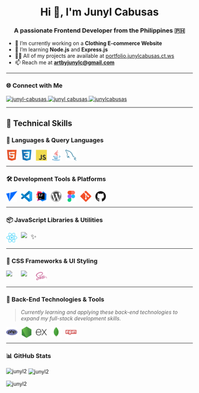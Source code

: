 <h1 align="center">Hi 👋, I'm Junyl Cabusas</h1>
<h3 align="center">A passionate Frontend Developer from the Philippines 🇵🇭</h3>

- 🔭 I’m currently working on a **Clothing E-commerce Website**
- 🌱 I’m learning **Node.js** and **Express.js**
- 👨‍💻 All of my projects are available at [portfolio.junylcabusas.ct.ws](https://portfolio.junylcabusas.ct.ws)
- 📫 Reach me at **artbyjunylc@gmail.com**

---

### 🌐 Connect with Me
<p align="left">
  <a href="https://linkedin.com/in/junyl-cabusas" target="blank">
    <img align="center" src="https://raw.githubusercontent.com/rahuldkjain/github-profile-readme-generator/master/src/images/icons/Social/linked-in-alt.svg" alt="junyl-cabusas" height="30" width="40" />
  </a>
  <a href="https://fb.com/junyl cabusas" target="blank">
    <img align="center" src="https://raw.githubusercontent.com/rahuldkjain/github-profile-readme-generator/master/src/images/icons/Social/facebook.svg" alt="junyl cabusas" height="30" width="40" />
  </a>
  <a href="https://instagram.com/junylcabusas" target="blank">
    <img align="center" src="https://raw.githubusercontent.com/rahuldkjain/github-profile-readme-generator/master/src/images/icons/Social/instagram.svg" alt="junylcabusas" height="30" width="40" />
  </a>
</p>

---

## 🚀 Technical Skills

### 🧠 Languages & Query Languages  
<p align="left" style="display:flex; flex-wrap:wrap; gap:10px;">
  <img src="https://raw.githubusercontent.com/devicons/devicon/master/icons/html5/html5-original.svg" width="30" />
  <img src="https://raw.githubusercontent.com/devicons/devicon/master/icons/css3/css3-original.svg" width="30" />
  <img src="https://raw.githubusercontent.com/devicons/devicon/master/icons/javascript/javascript-original.svg" width="30" />
  <img src="https://raw.githubusercontent.com/devicons/devicon/master/icons/java/java-original.svg" width="30" />
  <img src="https://raw.githubusercontent.com/devicons/devicon/master/icons/mysql/mysql-original.svg" width="30" />
</p>

---

### 🛠️ Development Tools & Platforms  
<p align="left" style="display:flex; flex-wrap:wrap; gap:10px;">
  <img src="https://raw.githubusercontent.com/devicons/devicon/master/icons/vite/vite-original.svg" width="30" />
  <img src="https://raw.githubusercontent.com/devicons/devicon/master/icons/vscode/vscode-original.svg" width="30" />
  <img src="https://raw.githubusercontent.com/devicons/devicon/master/icons/intellij/intellij-original.svg" width="30" />
  <img src="https://raw.githubusercontent.com/devicons/devicon/master/icons/wordpress/wordpress-plain.svg" width="30" />
  <img src="https://raw.githubusercontent.com/devicons/devicon/master/icons/figma/figma-original.svg" width="30" />
  <img src="https://raw.githubusercontent.com/devicons/devicon/master/icons/git/git-original.svg" width="30" />
  <img src="https://raw.githubusercontent.com/devicons/devicon/master/icons/github/github-original.svg" width="30" />
</p>

---

### 📦 JavaScript Libraries & Utilities  
<p align="left" style="display:flex; flex-wrap:wrap; gap:10px;">
  <img src="https://raw.githubusercontent.com/devicons/devicon/master/icons/react/react-original.svg" width="30" />
  <img src="https://img.shields.io/badge/React%20Router-blue?style=flat&logo=react" />
  <span title="AOS" style="font-size:1.2rem;">✨</span>
</p>

---

### 🎨 CSS Frameworks & UI Styling  
<p align="left" style="display:flex; flex-wrap:wrap; gap:10px;">
  <img src="https://www.vectorlogo.zone/logos/tailwindcss/tailwindcss-icon.svg" width="30" />
  <img src="https://cdn.jsdelivr.net/gh/devicons/devicon/icons/bootstrap/bootstrap-original.svg" width="30" />
  <img src="https://raw.githubusercontent.com/devicons/devicon/master/icons/sass/sass-original.svg" width="30" />
</p>

---

### 🔧 Back-End Technologies & Tools  
> _Currently learning and applying these back-end technologies to expand my full-stack development skills._  

<p align="left" style="display:flex; flex-wrap:wrap; gap:10px;">
  <img src="https://raw.githubusercontent.com/devicons/devicon/master/icons/php/php-original.svg" width="30" />
  <img src="https://raw.githubusercontent.com/devicons/devicon/master/icons/nodejs/nodejs-original.svg" width="30" />
  <img src="https://raw.githubusercontent.com/devicons/devicon/master/icons/express/express-original.svg" width="30" />
  <img src="https://raw.githubusercontent.com/devicons/devicon/master/icons/mongodb/mongodb-original.svg" width="30" />
  <img src="https://raw.githubusercontent.com/devicons/devicon/master/icons/npm/npm-original-wordmark.svg" width="30" />
</p>

---

### 📊 GitHub Stats

<p>
  <img align="left" src="https://github-readme-stats.vercel.app/api/top-langs?username=junyl2&show_icons=true&locale=en&layout=compact" alt="junyl2" />
</p>

<p>&nbsp;<img align="center" src="https://github-readme-stats.vercel.app/api?username=junyl2&show_icons=true&locale=en" alt="junyl2" /></p>

<p><img align="center" src="https://github-readme-streak-stats.herokuapp.com/?user=junyl2&" alt="junyl2" /></p>
